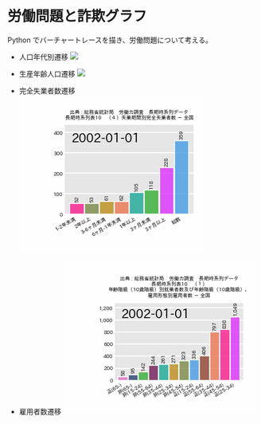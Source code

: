# 労働問題と詐欺グラフ

Python でバーチャートレースを描き、労働問題について考える。

- 人口年代別遷移
![](./10_src/data/workers1.gif)

- 生産年齢人口遷移
![](./10_src/data/workers2.gif)

- 完全失業者数遷移
![](./10_src/data/完全失業者数.gif)

- 雇用者数遷移
![](./10_src/data/雇用者数0.gif)
